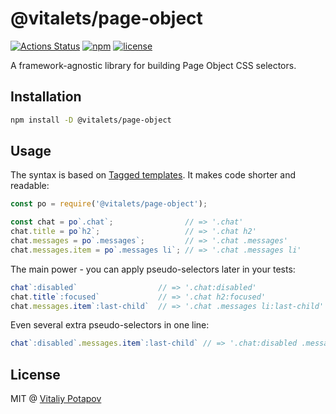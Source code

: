 # @vitalets/page-object
[![Actions Status](https://github.com/vitalets/pageobject/workflows/autotests/badge.svg)](https://github.com/vitalets/pageobject/actions)
[![npm](https://img.shields.io/npm/v/@vitalets/page-object.svg)](https://www.npmjs.com/package/@vitalets/page-object)
[![license](https://img.shields.io/npm/l/@vitalets/page-object.svg)](https://www.npmjs.com/package/@vitalets/page-object)

A framework-agnostic library for building Page Object CSS selectors.

## Installation
```bash
npm install -D @vitalets/page-object
```

## Usage
The syntax is based on [Tagged templates](https://developer.mozilla.org/en-US/docs/Web/JavaScript/Reference/Template_literals#Tagged_templates).
It makes code shorter and readable:

```js
const po = require('@vitalets/page-object');

const chat = po`.chat`;                // => '.chat'
chat.title = po`h2`;                   // => '.chat h2'
chat.messages = po`.messages`;         // => '.chat .messages'
chat.messages.item = po`.messages li`; // => '.chat .messages li'
```

The main power - you can apply pseudo-selectors later in your tests:
```js
chat`:disabled`                  // => '.chat:disabled'
chat.title`:focused`             // => '.chat h2:focused'
chat.messages.item`:last-child`  // => '.chat .messages li:last-child'
```

Even several extra pseudo-selectors in one line:
```js
chat`:disabled`.messages.item`:last-child` // => '.chat:disabled .messages li:last-child'
```

## License
MIT @ [Vitaliy Potapov](https://github.com/vitalets)
